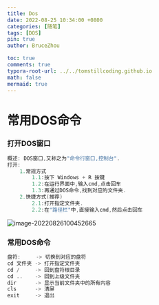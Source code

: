 ```yaml
---
title: Dos
date: 2022-08-25 10:34:00 +0800
categories: [随笔]
tags: [DOS]
pin: true
author: BruceZhou

toc: true
comments: true
typora-root-url: ../../tomstillcoding.github.io
math: false
mermaid: true
---
```


# 常用DOS命令

### 打开DOS窗口

~~~java
概述: DOS窗口,又称之为"命令行窗口,控制台".
打开:
	1.常规方式
		1.1:按下 Windows + R 按键
		1.2:在运行界面中,输入cmd,点击回车
		1.3:再通过DOS命令,找到对应的文件夹.
	2.快捷方式(推荐)
		2.1:打开指定文件夹.
		2.2:在"路径栏"中,直接输入cmd,然后点击回车
~~~

![image-20220826100452665](/../github/assets/blog_res/2022-08-25-Dos.assets/image-20220826100452665.png)

### 常用DOS命令

~~~java
盘符:     -> 切换到对应的盘符
cd 文件夹 -> 打开指定文件夹
cd /     -> 回到盘符根目录
cd ..    -> 回到上级文件夹
dir      -> 显示当前文件夹中的所有内容
cls      -> 清屏
exit     -> 退出
~~~

